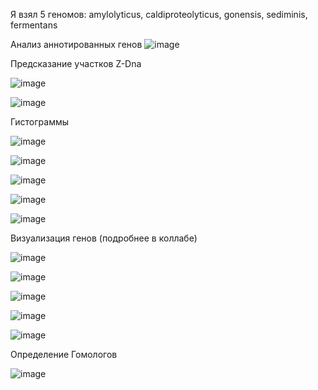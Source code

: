 Я взял 5 геномов: amylolyticus, сaldiproteolyticus, gonensis, sediminis, fermentans

Анализ аннотированных генов
![image](https://user-images.githubusercontent.com/43177979/173360396-33af27f8-81c2-45b6-8ee5-ba97b0e15a0c.png)

Предсказание участков Z-Dna

![image](https://user-images.githubusercontent.com/43177979/173364658-5bd4a9a1-0cb9-417e-81b3-45a981b85a16.png)

![image](https://user-images.githubusercontent.com/43177979/173364860-946e69c2-4c76-4150-b0c7-442b63e4d66b.png)

Гистограммы

![image](https://user-images.githubusercontent.com/43177979/173365679-463395d4-e8d1-4615-a587-17344d2b3c7a.png)

![image](https://user-images.githubusercontent.com/43177979/173365935-cecf8d8f-f2fe-4abf-9f7f-635d43323200.png)

![image](https://user-images.githubusercontent.com/43177979/173366129-28e3b1ca-98b5-4690-92a4-defc32ca41c7.png)

![image](https://user-images.githubusercontent.com/43177979/173366348-d2563478-6e03-4475-bd16-c9d4cc21bb4b.png)

![image](https://user-images.githubusercontent.com/43177979/173366521-02c58a21-c152-4d7f-97d0-94e7697b8427.png)

Визуализация генов
(подробнее в коллабе)

![image](https://user-images.githubusercontent.com/43177979/173384308-a47ef519-7b29-4cd1-9e2c-5b1ca3d3f5dd.png)

![image](https://user-images.githubusercontent.com/43177979/173380666-83b03e8d-789c-4620-83f4-ca2f8febcf66.png)

![image](https://user-images.githubusercontent.com/43177979/173384646-ead16ec1-25a6-4b0b-bdcd-4b5bd109b67f.png)

![image](https://user-images.githubusercontent.com/43177979/173383851-a7a692f6-0302-4ff2-b13b-b76941e39a8f.png)

![image](https://user-images.githubusercontent.com/43177979/173383517-8cd049bd-48c3-4a04-8685-61f3fe80528a.png)

Определение Гомологов

![image](https://user-images.githubusercontent.com/43177979/173392794-2b2168f3-1659-4f50-998a-2ba2d0798d4d.png)
